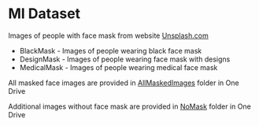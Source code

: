 # MI Dataset

Images of people with face mask from website [Unsplash.com](https://unsplash.com)

- BlackMask - Images of people wearing black face mask
- DesignMask - Images of people wearing face mask with designs
- MedicalMask - Images of people wearing medical face mask

All masked face images are provided in [AllMaskedImages](https://uhdowntown-my.sharepoint.com/:f:/g/personal/radillaa2_gator_uhd_edu/Eu8asHu6pMlDhVZXcTppM90BPWDIgSKVqA-xL9PS-0S_mg?e=UfswMY) folder in One Drive

Additional images without face mask are provided in [NoMask](https://uhdowntown-my.sharepoint.com/:f:/g/personal/radillaa2_gator_uhd_edu/Eu8asHu6pMlDhVZXcTppM90BPWDIgSKVqA-xL9PS-0S_mg?e=UfswMY) folder in One Drive
